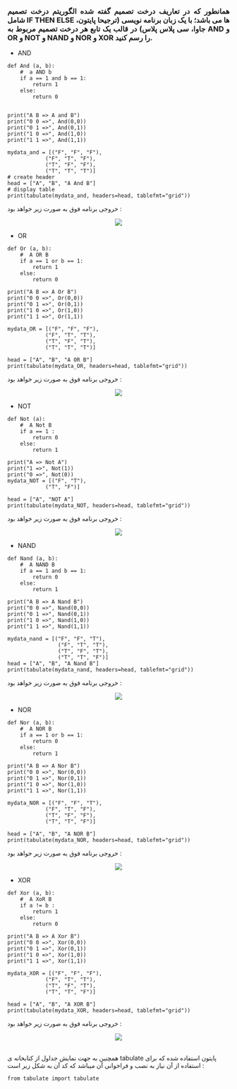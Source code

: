 <div align="justify">
<h3> همانطور که در تعاریف درخت تصمیم گفته شده الگوریتم درخت تصمیم شامل IF THEN ELSE ها می باشد؛ با یک زبان برنامه نویسی (ترجیحا پایتون، جاوا، سی پلاس پلاس) در قالب یک تابع هر درخت تصمیم مربوط به AND و OR و NOT و NAND و NOR و XOR را رسم کنید.</h3>
</div>


- AND

```
def And (a, b):
    #  a AND b
    if a == 1 and b == 1:
        return 1
    else:
        return 0
    
          
print("A B => A and B")
print("0 0 =>", And(0,0))
print("0 1 =>", And(0,1))
print("1 0 =>", And(1,0))
print("1 1 =>", And(1,1))

mydata_and = [("F", "F", "F"), 
            ("F", "T", "F"), 
            ("T", "F", "F"), 
            ("T", "T", "T")]
# create header
head = ["A", "B", "A And B"]
# display table
print(tabulate(mydata_and, headers=head, tablefmt="grid"))

```
خروجی برنامه فوق به صورت زیر خواهد بود :
<div align="center">
<img src="./output1.PNG"/>
</div>

- OR

```
def Or (a, b):     
    #  A OR B
    if a == 1 or b == 1:
        return 1
    else:
        return 0    
              
print("A B => A Or B")
print("0 0 =>", Or(0,0))
print("0 1 =>", Or(0,1))
print("1 0 =>", Or(1,0))
print("1 1 =>", Or(1,1))

mydata_OR = [("F", "F", "F"), 
            ("F", "T", "T"), 
            ("T", "F", "T"), 
            ("T", "T", "T")]

head = ["A", "B", "A OR B"]
print(tabulate(mydata_OR, headers=head, tablefmt="grid"))

```

خروجی برنامه فوق به صورت زیر خواهد بود :
<div align="center">
<img src="./output2.PNG"/>
</div>

- NOT

```
def Not (a):     
    #  A Not B
    if a == 1 :
        return 0
    else:
        return 1    
              
print("A => Not A")
print("1 =>", Not(1))
print("0 =>", Not(0))
mydata_NOT = [("F", "T"), 
            ("T", "F")]

head = ["A", "NOT A"]
print(tabulate(mydata_NOT, headers=head, tablefmt="grid"))

```

خروجی برنامه فوق به صورت زیر خواهد بود :
<div align="center">
<img src="./output3.PNG"/>
</div>

- NAND

```
def Nand (a, b):     
    #  A NAND B
    if a == 1 and b == 1:
        return 0
    else:
        return 1   
              
print("A B => A Nand B")
print("0 0 =>", Nand(0,0))
print("0 1 =>", Nand(0,1))
print("1 0 =>", Nand(1,0))
print("1 1 =>", Nand(1,1))

mydata_nand = [("F", "F", "T"), 
                ("F", "T", "T"), 
                ("T", "F", "T"), 
                ("T", "T", "F")]
head = ["A", "B", "A Nand B"]
print(tabulate(mydata_nand, headers=head, tablefmt="grid"))

```

خروجی برنامه فوق به صورت زیر خواهد بود :
<div align="center">
<img src="./output4.PNG"/>
</div>

- NOR

```
def Nor (a, b):     
    #  A NOR B
    if a == 1 or b == 1:
        return 0
    else:
        return 1    
              
print("A B => A Nor B")
print("0 0 =>", Nor(0,0))
print("0 1 =>", Nor(0,1))
print("1 0 =>", Nor(1,0))
print("1 1 =>", Nor(1,1))

mydata_NOR = [("F", "F", "T"), 
            ("F", "T", "F"), 
            ("T", "F", "F"), 
            ("T", "T", "F")]

head = ["A", "B", "A NOR B"]
print(tabulate(mydata_NOR, headers=head, tablefmt="grid"))

```


خروجی برنامه فوق به صورت زیر خواهد بود :
<div align="center">
<img src="./output5.PNG"/>
</div>

- XOR

```
def Xor (a, b):     
    #  A XoR B
    if a != b :
        return 1
    else:
        return 0    
              
print("A B => A Xor B")
print("0 0 =>", Xor(0,0))
print("0 1 =>", Xor(0,1))
print("1 0 =>", Xor(1,0))
print("1 1 =>", Xor(1,1))

mydata_XOR = [("F", "F", "F"), 
            ("F", "T", "T"), 
            ("T", "F", "T"), 
            ("T", "T", "F")]

head = ["A", "B", "A XOR B"]
print(tabulate(mydata_XOR, headers=head, tablefmt="grid"))

```

خروجی برنامه فوق به صورت زیر خواهد بود :
<div align="center">
<img src="./output6.PNG"/>
</div>
<br/>

همچنین به جهت نمایش جداول از کتابخانه ی tabulate پایتون استفاده شده که برای استفاده از آن نیاز به نصب و فراخوانی آن میباشد که کد آن به شکل زیر است : 
<br/>

```
from tabulate import tabulate
```


